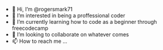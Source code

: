 - 👋 Hi, I’m @rogersmark71
- 👀 I’m interested in being a proffessional coder
- 🌱 I’m currently learning how to code as a beginner through freecodecamp
- 💞️ I’m looking to collaborate on whatever comes
- 📫 How to reach me ...

<!---
rogersmark71/rogersmark71 is a ✨ special ✨ repository because its `README.md` (this file) appears on your GitHub profile.
You can click the Preview link to take a look at your changes.
--->

